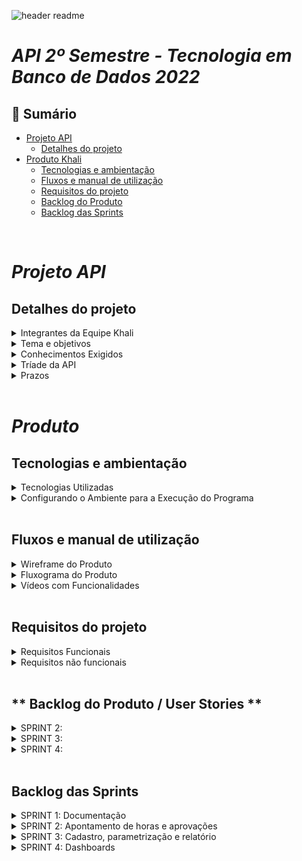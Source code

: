
![header readme](https://user-images.githubusercontent.com/111442399/224566960-7fffdc88-952e-40f3-bb98-d7eb7001acee.png)
# _**API 2º Semestre - Tecnologia em Banco de Dados 2022**_

## 📍 Sumário
  * [Projeto API](#projeto-api)
    * [Detalhes do projeto](#detalhes-do-projeto)   
  * [Produto Khali](#produto)
    * [Tecnologias e ambientação](#tecnologias-e-ambientação)
    * [Fluxos e manual de utilização](#fluxos-e-manual-de-utilização)
    * [Requisitos do projeto](#requisitos-do-projeto)
    * [Backlog do Produto](#backlog-do-produto)
    * [Backlog das Sprints](#backlog-das-sprints)

<br>

# _**Projeto API**_

## **Detalhes do projeto**

<details>
<summary> Integrantes da Equipe Khali </summary>
<br>

![people](https://user-images.githubusercontent.com/111442399/224567046-a8991c65-dc20-4e26-a843-8af7dc77aff1.png)

| Integrantes | Redes Sociais |
|-------|--------|
|[Jhonatan Lopes](https://github.com/jhonatanlop) | <a href="https://www.linkedin.com/in/jhonatan-oliveira-lopes/" target="_blank"><img src="https://img.shields.io/badge/-LinkedIn-%230077B5?style=for-the-badge&logo=linkedin&logoColor=white" target="_blank"></a> <a href = "mailto:jhooliveira.lopes@gmail.com"><img src="https://img.shields.io/badge/-Gmail-%23333?style=for-the-badge&logo=gmail&logoColor=white" target="_blank"></a> <a href="https://www.instagram.com/jhonatan_lopes_lmao/?next=%2F" target="_blank"><img src="https://img.shields.io/badge/-Instagram-%23E4405F?style=for-the-badge&logo=instagram&logoColor=white" target="_blank"></a> |
| [Marcos Malaquias](https://github.com/Incivius) | <a href="https://www.linkedin.com/in/marcos-malaquias-criatividade-%C3%A9-o-que-me-faz-ser-eu/" target="_blank"><img src="https://img.shields.io/badge/-LinkedIn-%230077B5?style=for-the-badge&logo=linkedin&logoColor=white" target="_blank"></a> <a href = "mailto:vitchenso1@gmail.com"><img src="https://img.shields.io/badge/-Gmail-%23333?style=for-the-badge&logo=gmail&logoColor=white" target="_blank"></a> <a href="https://www.instagram.com/mv.malaquias/?next=%2F" target="blank"><img src="https://img.shields.io/badge/-Instagram-%23E4405F?style=for-the-badge&logo=instagram&logoColor=white" target="_blank"></a> |
| [Naira Maximo](http://github.com/naira-maximo) | <a href="https://www.linkedin.com/in/naira-maximo/" target="_blank"><img src="https://img.shields.io/badge/-LinkedIn-%230077B5?style=for-the-badge&logo=linkedin&logoColor=white" target="_blank"></a> <a href = "mailto:ngpmaximo@gmail.com"><img src="https://img.shields.io/badge/-Gmail-%23333?style=for-the-badge&logo=gmail&logoColor=white" target="_blank"></a> <a href="https://www.instagram.com/nai_maximo/?next=%2F"><img src="https://img.shields.io/badge/-Instagram-%23E4405F?style=for-the-badge&logo=instagram&logoColor=white" target="_blank"></a> |
|[Paulo Granthon](https://github.com/paulo-granthon) | <a href="https://www.linkedin.com/in/paulo-granthon/" target="_blank"><img src="https://img.shields.io/badge/-LinkedIn-%230077B5?style=for-the-badge&logo=linkedin&logoColor=white" target="_blank"></a> <a href = "mailto:pv.granthon@gmail.com"><img src="https://img.shields.io/badge/-Gmail-%23333?style=for-the-badge&logo=gmail&logoColor=white" target="_blank"></a> <a href="https://www.instagram.com/p.granthon/?next=%2F"><img src="https://img.shields.io/badge/-Instagram-%23E4405F?style=for-the-badge&logo=instagram&logoColor=white" target="_blank"></a> |
|[Tânia Cruz](https://github.com/taniacruzz) | <a href="https://www.linkedin.com/in/t%C3%A2nia-cruz-30ab5812a/" target="_blank"><img src="https://img.shields.io/badge/-LinkedIn-%230077B5?style=for-the-badge&logo=linkedin&logoColor=white" target="_blank"></a> <a href = "mailto:tanicruz112@gmail.com"><img src="https://img.shields.io/badge/-Gmail-%23333?style=for-the-badge&logo=gmail&logoColor=white" target="_blank"></a> <a href="https://www.instagram.com/tanicruz_/?next=%2F"><img src="https://img.shields.io/badge/-Instagram-%23E4405F?style=for-the-badge&logo=instagram&logoColor=white" target="_blank"></a> |
|[Igor Cerutti](https://github.com/IgorCeruttiL) |  <a href= - target="_blank"><img src="https://img.shields.io/badge/-LinkedIn-%230077B5?style=for-the-badge&logo=linkedin&logoColor=white" target="_blank"></a> <a href = - ><img src="https://img.shields.io/badge/-Gmail-%23333?style=for-the-badge&logo=gmail&logoColor=white" target="_blank"></a> <a href=- ><img src="https://img.shields.io/badge/-Instagram-%23E4405F?style=for-the-badge&logo=instagram&logoColor=white" target="_blank"></a> |
|[Matheus Almeida](https://github.com/matheusalmsou) |  <a href= - target="_blank"><img src="https://img.shields.io/badge/-LinkedIn-%230077B5?style=for-the-badge&logo=linkedin&logoColor=white" target="_blank"></a> <a href = - ><img src="https://img.shields.io/badge/-Gmail-%23333?style=for-the-badge&logo=gmail&logoColor=white" target="_blank"></a> <a href=- ><img src="https://img.shields.io/badge/-Instagram-%23E4405F?style=for-the-badge&logo=instagram&logoColor=white" target="_blank"></a> |
|[Renato Mendes](https://github.com/RenatoCMMendes) |  <a href= - target="_blank"><img src="https://img.shields.io/badge/-LinkedIn-%230077B5?style=for-the-badge&logo=linkedin&logoColor=white" target="_blank"></a> <a href = - ><img src="https://img.shields.io/badge/-Gmail-%23333?style=for-the-badge&logo=gmail&logoColor=white" target="_blank"></a> <a href=- ><img src="https://img.shields.io/badge/-Instagram-%23E4405F?style=for-the-badge&logo=instagram&logoColor=white" target="_blank"></a> |

</details>

<details>
<summary> Tema e objetivos </summary>
<br>

![problema](https://user-images.githubusercontent.com/111442399/224567212-c15f3fa9-78db-4ef1-8ec5-354377ba34c4.png)

> * Aplicação desktop simples (CRUD).
> * Os requisitos devem proporcionar uma modelagem de Banco de Dados relacional.
> * A primeira entrega não deve envolver acesso ao Banco de Dados.

</details>

<details>
<summary> Conhecimentos Exigidos </summary>
<br>

> * Modelar Banco de Dados relacional
> * Levantar e registrar Requisitos Funcionais e Não Funcionais usando técnicas de Métodos Ágeis e Tradicionais
> * Projetar Arquitetura Lógica do Sistema
> * Implementar Aplicação (com persistência) usando Linguagem de Programação Java Desktop
</details>

<details>
<summary> Tríade da API </summary>
<br>

> * Linguagem de programação I, Modelagem e arquitetura de Banco de dados e Laboratório de desenvolvimento de Banco de Dados.

</details>
<details>

<summary> Prazos </summary>
<br>

- [x] 13/02 a 03/03 - Kick-off
- [ ] 13/03 a 02/04 - Sprint 1
- [ ] 03/04 a 23/04 - Sprint 2
- [ ] 24/04 a 14/05 - Sprint 3
- [ ] 15/05 a 04/06 - Sptint 4
- [ ] 13/06 a 14/06 - Feira de soluções

</details>

<br> 

# __*Produto*__

## **Tecnologias e ambientação**
<details>
<summary> Tecnologias Utilizadas </summary>
<br> 

![tools](https://user-images.githubusercontent.com/111442399/224567938-67735039-cb76-4420-8e29-5b9769946eed.png)

</details>

<details>
<summary> Configurando o Ambiente para a Execução do Programa </summary>
<br>

~~~java
Insira o código aqui: 
~~~

#### Digite em seu terminal os seguintes comandos:

~~~java
Insira o código aqui: 
~~~

</details>

<br>

## **Fluxos e manual de utilização**

<details>
<summary> Wireframe do Produto </summary>
<br>

> *

</details>

<details>
<summary> Fluxograma do Produto </summary>
<br>

> *
</details>

<details>
<summary> Vídeos com Funcionalidades </summary>
<br> 

> * 

</details>

<br>

## **Requisitos do projeto**

<details>
<summary> Requisitos Funcionais </summary>
<br>

> * Usuários devem ter perfis diferentes: administrador (acesso as informações de parametrização,
extração de relatórios e aprovação), gestor (aprovação e lançamento) e colaborador (apontar
horas);
> * Apontamento de horas extras e classificação das horas;
> * Lançamento de horas de sobreaviso;
> * No lançamento da hora extra especificar cliente, CR (centro de resultado), projeto, solicitante e
justificativa;
> * Cadastro de clientes e CRs;
> * Recurso para aprovação de horas extras executadas;
> * Parametrização de sistema (período de fechamento das horas, percentual de classificação das
horas extras e adicional noturno juntamente com as verbas salariais, definição dos horários de
início e fim de horas noturnas);
> * Extração de relatório csv de todos os colaboradores com as horas trabalhadas (matrícula, nome,
verba, quantidade de horas, cliente, CR, projeto, justificativa);
> * Aplicar regras de horas extras e sobreavisos na extração (classificação de HEs e cálculo do
sobreaviso considerando as HEs conflitantes);
> * Dashboard com acompanhamento em tempo real das horas extras executadas com filtro cliente,
CR e colaborador.
</details>

<details>
<summary> Requisitos não funcionais </summary>
<br>

> * Linguagem Java (requisito Fatec)
> * Banco de Dados Relacional (requisito Fatec)
> * Documentações
</details>
<br> 


## ** Backlog do Produto / User Stories **


<details>
<summary> SPRINT 2: </summary>

- Como colaborador devo ser capaz de apontar as minhas horas extras e sobreavisos no sistema para que meu gestor possa aprovar.  
- Como colaborador preciso ter acesso ao estado dos meus lançamentos de hora extra e sobreaviso para saber se foram aprovadas.  
- Como colaborador preciso ter acesso a justificativa fornecida pelo meu gestor caso meu apontamento de hora extra ou sobreaviso seja recusado.  

- Como gestor, devo ter acesso aos apontamentos e justificativas de hora extra e sobreaviso dos colaboradores das minhas squads para que eu seja capaz de aprová-las, fornecendo obrigatoriamente uma justificativa caso rejeite.  
- Como gestor devo ser capaz de apontar as minhas horas extras e sobreavisos no sistema para contabilizar minhas horas extras e sobreavisos

- Como administrador preciso ter acesso a um conjunto das horas extras e sobreavisos de cada squad a cada mês para que eu seja capaz de aprová-los conforme combinado com os respectivos clientes.  

</details>

<details>

<summary> SPRINT 3: </summary>

- Como administrador preciso ser capaz de cadastrar, colaboradores, gestores e administradores para que eles sejam capazes de utilizar o sistema.  
- Como administrador preciso ser capaz de cadastrar squads incluindo seus respectivos colaboradores e gestor.  
- Como administrador preciso ser capaz de cadastrar clientes e seus respectivos projetos para que sejam referenciados durante o apontamento de horas extras e sobreavisos.  
- Como administrador preciso ser capaz de configurar o sistema para definir os parâmetros que influenciarão na remuneração das horas extras e sobreavisos.  
- Como administrador preciso ser capaz de gerar relatórios CSV contendo as horas trabalhadas e informações relacionadas.  

</details>

<details>
<summary> SPRINT 4: </summary>

- Como colaborador preciso ter acesso a um Dashboard com informações da minha jornada de trabalho para minha análise.  
- Como gestor preciso ter acesso a um Dashboard com informações da jornada de trabalho de todos os colaboradores das minhas squads para minha análise.  
- Como administrador preciso ter acesso a um Dashboard com informações da jornada de trabalho de todos os colaboradores para minha análise.  

</details>

<br>

## **Backlog das Sprints**

<details>
<summary> SPRINT 1: Documentação </summary>

- Fluxograma.  
- Burndown.  
- Wireframe.  
- ERP.  
- Github Readme.  

</details>

<details>
<summary> SPRINT 2: Apontamento de horas e aprovações </summary>

- Criação do sistema de apontamento de horas extras e sobreavisos.  
- Funcionalidade de aprovação dos apontamentos pelo gestor.  
- Funcionalidade de feedback do gestor ao rejeitar um apontamento.  
- Agrupamento de lançamentos por squad e disponibilização para o administrador   
- Funcionalidade de aprovação do administrador.  

</details>

<details>
<summary> SPRINT 3: Cadastro, parametrização e relatório </summary>

- Sistema de cadastro de colaboradores, gestores e administradores.  
- Sistema de cadastro de squads.  
- Sistema de cadastro de clientes e projetos.  
- Funcionalidade de parametrização do sistema.  
- Funcionalidade de geração de relatórios CSV para o administrador.   

</details>

<details>
<summary> SPRINT 4: Dashboards </summary>

- Criação do Dashboard de colaborador.  
- Criação do Dashboard de gestor.  
- Criação do Dashboard de administrador.  

</details>
